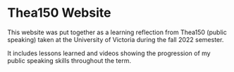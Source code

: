 # Thea150 Website

This website was put together as a learning reflection from Thea150 (public speaking) taken at the University of Victoria during the fall 2022 semester.

It includes lessons learned and videos showing the progression of my public speaking skills throughout the term.
